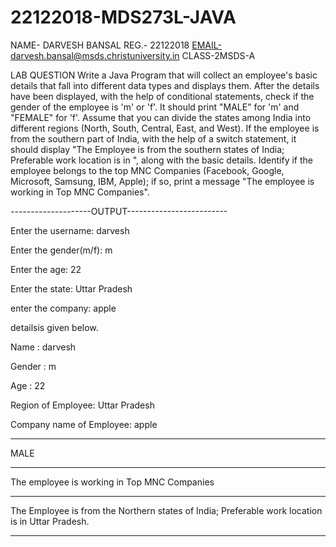 # 22122018-MDS273L-JAVA
NAME- DARVESH BANSAL
REG.- 22122018
EMAIL-darvesh.bansal@msds.christuniversity.in
CLASS-2MSDS-A

LAB QUESTION
Write a Java Program that will collect an employee's basic details that fall into different data types and displays them.
After the details have been displayed, with the help of conditional statements, check if the gender of the employee is 'm' or 'f'. It should print "MALE" for 'm' and "FEMALE" for 'f'.
Assume that you can divide the states among India into different regions (North, South, Central, East, and West). If the employee is from the southern part of India, with the help of a switch statement, it should display "The Employee is from the southern states of India; Preferable work location is in <state>", along with the basic details.
Identify if the employee belongs to the top MNC Companies (Facebook, Google, Microsoft, Samsung, IBM, Apple); if so, print a message "The employee is working in Top MNC Companies".


--------------------OUTPUT-------------------------
  
Enter the username: darvesh

Enter the gender(m/f): m

Enter the age: 22

Enter the state: Uttar Pradesh

enter the company: apple

detailsis given below.

Name : darvesh

Gender : m

Age : 22

Region of Employee: Uttar Pradesh

Company name of Employee: apple
  
***********************************************************************
  
MALE
  
-------------------------------------------------------------------------------------------------
  
The employee is working in Top MNC Companies
  
----------------------------------------------------------------------------------------------
  
The Employee is from the Northern states of India; Preferable work location is in Uttar Pradesh.
  
----------------------------------------------------------------------------------------------
